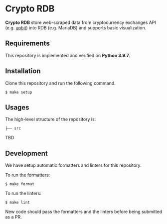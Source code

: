 # Crypto RDB

**Crypto RDB** store web-scraped data from cryptocurrency exchanges API (e.g. [upbit](https://docs.upbit.com/)) into RDB (e.g. MariaDB) and supports basic visualization.

## Requirements

This repository is implemented and verified on **Python 3.9.7**.

## Installation

Clone this repository and run the following command.

```shell
$ make setup
```

## Usages

The high-level structure of the repository is:

    ├── src

TBD

## Development

We have setup automatic formatters and linters for this repository.

To run the formatters:

```shell
$ make format
```

To run the linters:

```shell
$ make lint
```

New code should pass the formatters and the linters before being submitted as a PR.